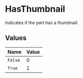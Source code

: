 # HasThumbnail

Indicates if the part has a thumbnail.


## Values

| Name    | Value   |
| ------- | ------- |
| `False` | 0       |
| `True`  | 1       |